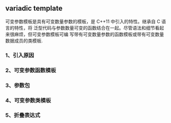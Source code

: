 ## variadic template
可变参数模板是具有可变数量参数的模板，是 C++11 中引入的特性。继承自 C 语言的特性，将 泛型代码与参数数量可变的函数结合在一起。尽管语法和细节看起来很麻烦，但可变参数模板可编 写带有可变数量参数的函数模板或带有可变数量数据成员的类模板.

### 1、引入原因

### 2、可变参数函数模板

### 3、参数包

### 4、可变参数类模板

### 5、折叠表达式

